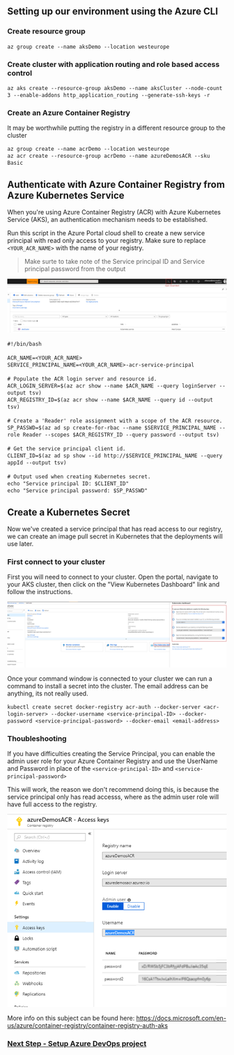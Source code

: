 ## Setting up our environment using the Azure CLI

### Create resource group

```
az group create --name aksDemo --location westeurope
```

### Create cluster with application routing and role based access control

```
az aks create --resource-group aksDemo --name aksCluster --node-count 3 --enable-addons http_application_routing --generate-ssh-keys -r
```

### Create an Azure Container Registry

It may be worthwhile putting the registry in a different resource group to the cluster
```
az group create --name acrDemo --location westeurope
az acr create --resource-group acrDemo --name azureDemosACR --sku Basic
```

## Authenticate with Azure Container Registry from Azure Kubernetes Service

When you're using Azure Container Registry (ACR) with Azure Kubernetes Service (AKS), an authentication mechanism needs to be established. 

Run this script in the Azure Portal cloud shell to create a new service principal with read only access to your registry. Make sure to replace ```<YOUR_ACR_NAME>``` with the name of your registry.

> Make surte to take note of the Service principal ID and Service principal password from the output

![Authenticate ACR](images/opencloudshell.png)

```
#!/bin/bash

ACR_NAME=<YOUR_ACR_NAME>
SERVICE_PRINCIPAL_NAME=<YOUR_ACR_NAME>-acr-service-principal

# Populate the ACR login server and resource id.
ACR_LOGIN_SERVER=$(az acr show --name $ACR_NAME --query loginServer --output tsv)
ACR_REGISTRY_ID=$(az acr show --name $ACR_NAME --query id --output tsv)

# Create a 'Reader' role assignment with a scope of the ACR resource.
SP_PASSWD=$(az ad sp create-for-rbac --name $SERVICE_PRINCIPAL_NAME --role Reader --scopes $ACR_REGISTRY_ID --query password --output tsv)

# Get the service principal client id.
CLIENT_ID=$(az ad sp show --id http://$SERVICE_PRINCIPAL_NAME --query appId --output tsv)

# Output used when creating Kubernetes secret.
echo "Service principal ID: $CLIENT_ID"
echo "Service principal password: $SP_PASSWD"
```

## Create a Kubernetes Secret

Now we've created a service principal that has read access to our registry, we can create an image pull secret in Kubernetes that the deployments will use later.

### First connect to your cluster

First you will need to connect to your cluster. Open the portal, navigate to your AKS cluster, then click on the "View Kubernetes Dashboard" link and follow the instructions.

![Authenticate ACR](images/getclustercreds.png)

Once your command window is connected to your cluster we can run a command to install a secret into the cluster. The email address can be anything, its not really used.

```
kubectl create secret docker-registry acr-auth --docker-server <acr-login-server> --docker-username <service-principal-ID> --docker-password <service-principal-password> --docker-email <email-address>
```


### Thoubleshooting 

If you have difficulties creating the Service Principal, you can enable the admin user role for your Azure Container Registry and use the UserName and Password in place of the ```<service-principal-ID>``` and ```<service-principal-password>```

This will work, the reason we don't recommend doing this, is because the service principal only has read accesss, where as the admin user role will have full access to the registry. 

![Authenticate ACR](images/acrenableadmin.png)

More info on this subject can be found here: https://docs.microsoft.com/en-us/azure/container-registry/container-registry-auth-aks


### [Next Step - Setup Azure DevOps project](devopsproj)